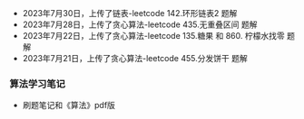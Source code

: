 + 2023年7月30日，上传了链表-leetcode 142.环形链表2 题解
+ 2023年7月28日，上传了贪心算法-leetcode 435.无重叠区间 题解
+ 2023年7月22日，上传了贪心算法-leetcode 135.糖果 和 860. 柠檬水找零 题解
+ 2023年7月21日，上传了贪心算法-leetcode 455.分发饼干 题解

### 算法学习笔记

+ 刷题笔记和《算法》pdf版

